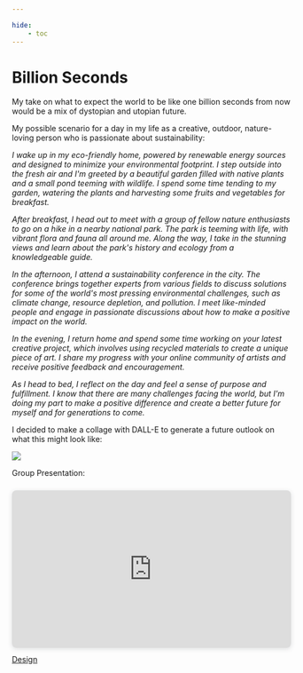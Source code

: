 ```yaml
---

hide:
    - toc
---
```


# **Billion Seconds**

My take on what to expect the world to be like one billion seconds from now would be a mix of dystopian and utopian future.

My possible scenario for a day in my life as a creative, outdoor, nature-loving person who is passionate about sustainability:

<i>I wake up in my eco-friendly home, powered by renewable energy sources and designed to minimize your environmental footprint. I step outside into the fresh air and I'm greeted by a beautiful garden filled with native plants and a small pond teeming with wildlife. I spend some time tending to my garden, watering the plants and harvesting some fruits and vegetables for breakfast.

After breakfast, I head out to meet with a group of fellow nature enthusiasts to go on a hike in a nearby national park. The park is teeming with life, with vibrant flora and fauna all around me. Along the way, I take in the stunning views and learn about the park's history and ecology from a knowledgeable guide.

In the afternoon, I attend a sustainability conference in the city. The conference brings together experts from various fields to discuss solutions for some of the world's most pressing environmental challenges, such as climate change, resource depletion, and pollution. I meet like-minded people and engage in passionate discussions about how to make a positive impact on the world.

In the evening, I return home and spend some time working on your latest creative project, which involves using recycled materials to create a unique piece of art. I share my progress with your online community of artists and receive positive feedback and encouragement.

As I head to bed, I reflect on the day and feel a sense of purpose and fulfillment. I know that there are many challenges facing the world, but I'm doing my part to make a positive difference and create a better future for myself and for generations to come.</i>

I decided to make a collage with DALL-E to generate a future outlook on what this might look like:

![](Future_scenario.jpg)

Group Presentation:

<div style="position: relative; width: 100%; height: 0; padding-top: 56.2500%;
 padding-bottom: 0; box-shadow: 0 2px 8px 0 rgba(63,69,81,0.16); margin-top: 1.6em; margin-bottom: 0.9em; overflow: hidden;
 border-radius: 8px; will-change: transform;">
  <iframe loading="lazy" style="position: absolute; width: 100%; height: 100%; top: 0; left: 0; border: none; padding: 0;margin: 0;"
    src="https:&#x2F;&#x2F;www.canva.com&#x2F;design&#x2F;DAFcuq3X8PY&#x2F;view?embed" allowfullscreen="allowfullscreen" allow="fullscreen">
  </iframe>
</div>
<a href="https:&#x2F;&#x2F;www.canva.com&#x2F;design&#x2F;DAFcuq3X8PY&#x2F;view?utm_content=DAFcuq3X8PY&amp;utm_campaign=designshare&amp;utm_medium=embeds&amp;utm_source=link" target="_blank" rel="noopener">Design</a>
